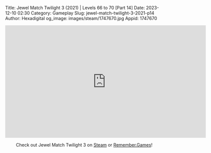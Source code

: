 Title: Jewel Match Twilight 3 (2021) | Levels 66 to 70 [Part 14]
Date: 2023-12-10 02:30
Category: Gameplay
Slug: jewel-match-twilight-3-2021-p14
Author: Hexadigital
og_image: images/steam/1747670.jpg
Appid: 1747670

<center><iframe src="https://www.youtube.com/embed/HimVnrCh2Os?feature=oembed" allow="accelerometer; autoplay; encrypted-media; gyroscope; picture-in-picture" width="640" height="360" frameborder="0"></iframe>

Check out Jewel Match Twilight 3 on [Steam](https://store.steampowered.com/app/1747670/?curator_clanid=34633900) or [Remember.Games](https://remember.games/game/8084/jewel-match-twilight-3/)!</center>